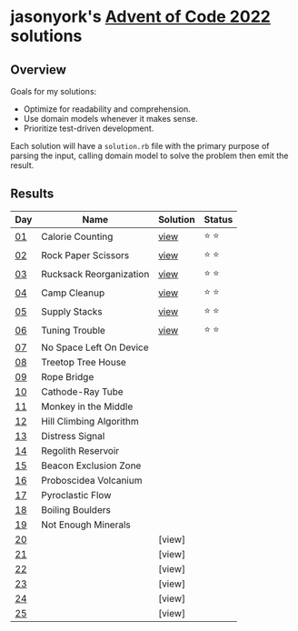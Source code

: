 # jasonyork's [Advent of Code 2022](https://adventofcode.com/2022) solutions

## Overview

Goals for my solutions:
* Optimize for readability and comprehension.
* Use domain models whenever it makes sense.
* Prioritize test-driven development.

Each solution will have a `solution.rb` file with the primary purpose of parsing the input, calling domain model to solve the problem then emit the result.

## Results

| Day                                        | Name                    | Solution                   | Status |
|--------------------------------------------|-------------------------|----------------------------|--------|
| [01](https://adventofcode.com/2022/day/1)  | Calorie Counting        | [view](day-01/solution.rb) | ⭐ ⭐    |
| [02](https://adventofcode.com/2022/day/2)  | Rock Paper Scissors     | [view](day-02/solution.rb) | ⭐ ⭐    |
| [03](https://adventofcode.com/2022/day/3)  | Rucksack Reorganization | [view](day-03/solution.rb) | ⭐ ⭐    |
| [04](https://adventofcode.com/2022/day/4)  | Camp Cleanup            | [view](day-04/solution.rb) | ⭐ ⭐    |
| [05](https://adventofcode.com/2022/day/5)  | Supply Stacks           | [view](day-05/solution.rb) | ⭐ ⭐    |
| [06](https://adventofcode.com/2022/day/6)  | Tuning Trouble          | [view](day-06/solution.rb) | ⭐ ⭐    |
| [07](https://adventofcode.com/2022/day/7)  | No Space Left On Device |||
| [08](https://adventofcode.com/2022/day/8)  | Treetop Tree House      |||
| [09](https://adventofcode.com/2022/day/9)  | Rope Bridge             |||
| [10](https://adventofcode.com/2022/day/10) | Cathode-Ray Tube        |||
| [11](https://adventofcode.com/2022/day/11) | Monkey in the Middle    |||
| [12](https://adventofcode.com/2022/day/12) | Hill Climbing Algorithm |||
| [13](https://adventofcode.com/2022/day/13) | Distress Signal         |||
| [14](https://adventofcode.com/2022/day/14) | Regolith Reservoir      |||
| [15](https://adventofcode.com/2022/day/15) | Beacon Exclusion Zone   |||
| [16](https://adventofcode.com/2022/day/16) | Proboscidea Volcanium   |||
| [17](https://adventofcode.com/2022/day/17) | Pyroclastic Flow        |||
| [18](https://adventofcode.com/2022/day/18) | Boiling Boulders        |||
| [19](https://adventofcode.com/2022/day/19) | Not Enough Minerals     |||
| [20](https://adventofcode.com/2022/day/20) || [view]                  ||
| [21](https://adventofcode.com/2022/day/21) || [view]                  ||
| [22](https://adventofcode.com/2022/day/22) || [view]                  ||
| [23](https://adventofcode.com/2022/day/23) || [view]                  ||
| [24](https://adventofcode.com/2022/day/24) || [view]                  ||
| [25](https://adventofcode.com/2022/day/25) || [view]                  ||
